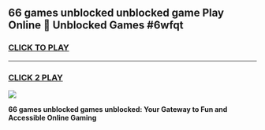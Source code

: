 
## 66 games unblocked unblocked game Play Online 👋 Unblocked Games #6wfqt
<h3>
<a href="https://premium.freeplayer.one?title=66_games_unblocked&ref=21F">CLICK TO PLAY</a></h3>
<hr>

<h3>
<a href="https://premium.freeplayer.one?title=66_games_unblocked&ref=21F">CLICK 2 PLAY</a>
  
</h3>

<a href="https://premium.freeplayer.one?title=66_games_unblocked&ref=21F/"><img src="https://clearcache.store/games.png"></a>


**66 games unblocked games unblocked: Your Gateway to Fun and Accessible Online Gaming**

